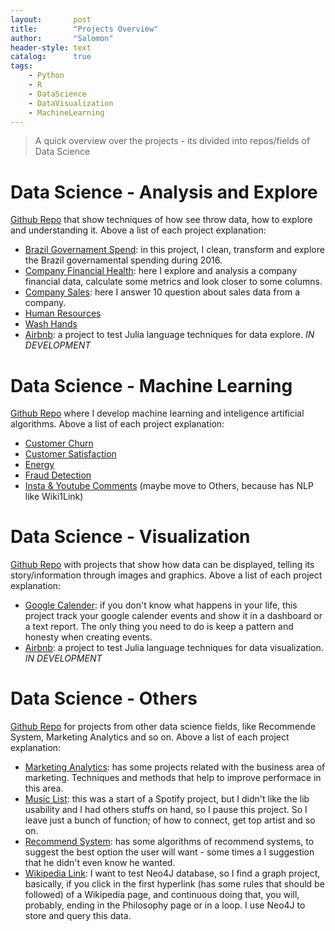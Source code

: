 ```yaml
---
layout:       post
title:        "Projects Overview"
author:       "Salomon"
header-style: text
catalog:      true
tags:
    - Python
    - R
    - DataScience
    - DataVisualization
    - MachineLearning
---
```


> A quick overview over the projects - its divided into repos/fields of Data Science


# Data Science - Analysis and Explore
[Github Repo](https://github.com/salomaoalves/DataScience_Analysis-Explore) that show techniques of how see throw data, how to explore and understanding it. Above a list of each project explanation:
  - [Brazil Governament Spend](https://salomaoalves.github.io/): in this project, I clean, transform and explore the Brazil governamental spending during 2016.
  - [Company Financial Health](https://salomaoalves.github.io/): here I explore and analysis a company financial data, calculate some metrics and look closer to some columns.
  - [Company Sales](https://salomaoalves.github.io/): here I answer 10 question about sales data from a company.
  - [Human Resources](https://salomaoalves.github.io/)
  - [Wash Hands](https://salomaoalves.github.io/)
  - [Airbnb](https://salomaoalves.github.io/2024/01/12/Airbnb/): a project to test Julia language techniques for data explore. *IN DEVELOPMENT*

# Data Science - Machine Learning
[Github Repo](https://github.com/salomaoalves/DataScience_MachineLearning) where I develop machine learning and inteligence artificial algorithms. Above a list of each project explanation:
  - [Customer Churn](https://salomaoalves.github.io/)
  - [Customer Satisfaction](https://salomaoalves.github.io/)
  - [Energy](https://salomaoalves.github.io/)
  - [Fraud Detection](https://salomaoalves.github.io/)
  - [Insta & Youtube Comments](https://salomaoalves.github.io/) (maybe move to Others, because has NLP like Wiki1Link)

# Data Science - Visualization
[Github Repo](https://github.com/salomaoalves/DataScience_Visualization) with projects that show how data can be displayed, telling its story/information through images and graphics. Above a list of each project explanation:
  - [Google Calender](https://salomaoalves.github.io/2023/11/12/GCalender/): if you don't know what happens in your life, this project track your google calender events and show it in a dashboard or a text report. The only thing you need to do is keep a pattern and honesty when creating events.
  - [Airbnb](https://salomaoalves.github.io/2024/01/12/Airbnb/): a project to test Julia language techniques for data visualization. *IN DEVELOPMENT*

# Data Science - Others
[Github Repo](https://github.com/salomaoalves/DataScience_Others) for projects from other data science fields, like Recommende System, Marketing Analytics and so on. Above a list of each project explanation:
  - [Marketing Analytics](https://salomaoalves.github.io/): has some projects related with the business area of marketing. Techniques and methods that help to improve performace in this area.
  - [Music List](https://github.com/salomaoalves/DataScience_Others/tree/main/MscList): this was a start of a Spotify project, but I didn't like the lib usability and I had others stuffs on hand, so I pause this project. So I leave just a bunch of function; of how to connect, get top artist and so on.
  - [Recommend System](https://salomaoalves.github.io/): has some algorithms of recommend systems, to suggest the best option the user will want - some times a I suggestion that he didn't even know he wanted.
  - [Wikipedia Link](https://salomaoalves.github.io/): I want to test Neo4J database, so I find a graph project, basically, if you click in the first hyperlink (has some rules that should be followed) of a Wikipedia page, and continuous doing that, you will, probably, ending in the Philosophy page or in a loop. I use Neo4J to store and query this data.
